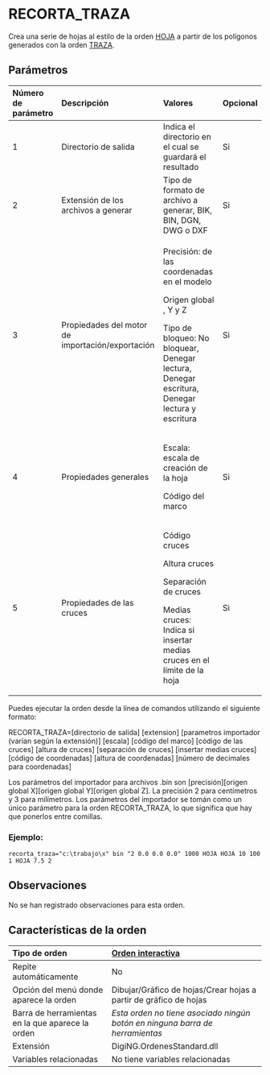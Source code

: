 # RECORTA\_TRAZA

Crea una serie de hojas al estilo de la orden [HOJA](/digi3d-net/referencia/digi3d.net/ventana-de-dibujo/ordenes/r/HOJA.html) a partir de los polígonos generados con la orden [TRAZA](/digi3d-net/referencia/digi3d.net/ventana-de-dibujo/ordenes/r/TRAZA.html).

## Parámetros

<table>
  <thead>
    <tr>
      <th style="text-align:left">N&#xFA;mero de par&#xE1;metro</th>
      <th style="text-align:left">Descripci&#xF3;n</th>
      <th style="text-align:left">Valores</th>
      <th style="text-align:left">Opcional</th>
    </tr>
  </thead>
  <tbody>
    <tr>
      <td style="text-align:left">1</td>
      <td style="text-align:left">Directorio de salida</td>
      <td style="text-align:left">Indica el directorio en el cual se guardar&#xE1; el resultado</td>
      <td
      style="text-align:left">Si</td>
    </tr>
    <tr>
      <td style="text-align:left">2</td>
      <td style="text-align:left">Extensi&#xF3;n de los archivos a generar</td>
      <td style="text-align:left">Tipo de formato de archivo a generar, BIK, BIN, DGN, DWG o DXF</td>
      <td
      style="text-align:left">Si</td>
    </tr>
    <tr>
      <td style="text-align:left">3</td>
      <td style="text-align:left">Propiedades del motor de importaci&#xF3;n/exportaci&#xF3;n</td>
      <td style="text-align:left">
        <p>Precisi&#xF3;n: de las coordenadas en el modelo</p>
        <p>Origen global , Y y Z</p>
        <p>Tipo de bloqueo: No bloquear, Denegar lectura, Denegar escritura, Denegar
          lectura y escritura</p>
      </td>
      <td style="text-align:left">Si</td>
    </tr>
    <tr>
      <td style="text-align:left">4</td>
      <td style="text-align:left">Propiedades generales</td>
      <td style="text-align:left">
        <p>Escala: escala de creaci&#xF3;n de la hoja</p>
        <p>C&#xF3;digo del marco</p>
      </td>
      <td style="text-align:left">Si</td>
    </tr>
    <tr>
      <td style="text-align:left">5</td>
      <td style="text-align:left">Propiedades de las cruces</td>
      <td style="text-align:left">
        <p>C&#xF3;digo cruces</p>
        <p>Altura cruces</p>
        <p>Separaci&#xF3;n de cruces</p>
        <p>Medias cruces: Indica si insertar medias cruces en el l&#xED;mite de la
          hoja</p>
      </td>
      <td style="text-align:left">Si</td>
    </tr>
  </tbody>
</table>

Puedes ejecutar la orden desde la línea de comandos utilizando el siguiente formato:

RECORTA\_TRAZA=\[directorio de salida\] \[extension\] \[parametros importador \(varían según la extensión\)\] \[escala\] \[código del marco\] \[código de las cruces\] \[altura de cruces\] \[separación de cruces\] \[insertar medias cruces\] \[código de coordenadas\] \[altura de coordenadas\] \[número de decimales para coordenadas\]

Los parámetros del importador para archivos .bin son \[precisión\]\[origen global X\]\[origen global Y\]\[origen global Z\]. La precisión 2 para centímetros y 3 para milímetros. Los parámetros del importador se tomán como un único parámetro para la orden RECORTA\_TRAZA, lo que significa que hay que ponerlos entre comillas.

### Ejemplo:

`recorta_traza="c:\trabajo\x" bin "2 0.0 0.0 0.0" 1000 HOJA HOJA 10 100 1 HOJA 7.5 2`

## Observaciones

No se han registrado observaciones para esta orden.

## Características de la orden

| Tipo de orden | [Orden interactiva](recorta-traza.md) |
| :--- | :--- |
| Repite automáticamente | No |
| Opción del menú donde aparece la orden | Dibujar/Gráfico de hojas/Crear hojas a partir de gráfico de hojas |
| Barra de herramientas en la que aparece la orden | _Esta orden no tiene asociado ningún botón en ninguna barra de herramientas_ |
| Extensión | DigiNG.OrdenesStandard.dll |
| Variables relacionadas | No tiene variables relacionadas |

